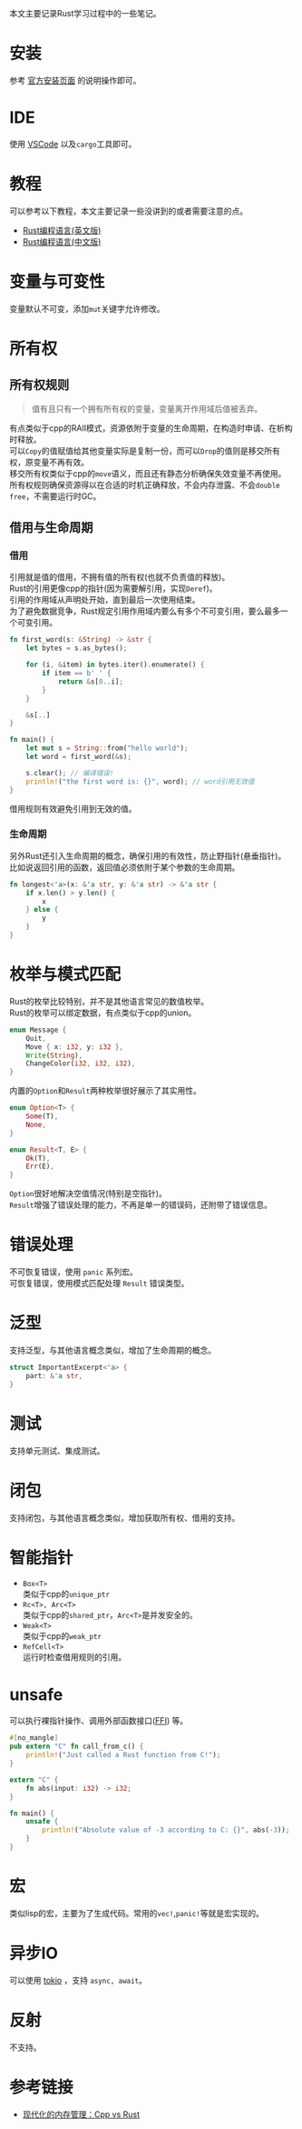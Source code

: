 
本文主要记录Rust学习过程中的一些笔记。  
<!--more-->

# 安装
参考 [官方安装页面](https://www.rust-lang.org/tools/install) 的说明操作即可。  

# IDE
使用 [VSCode](https://code.visualstudio.com/Download) 以及`cargo`工具即可。  

# 教程
可以参考以下教程，本文主要记录一些没讲到的或者需要注意的点。  
- [Rust编程语言(英文版)](https://doc.rust-lang.org/book/)  
- [Rust编程语言(中文版)](https://kaisery.github.io/trpl-zh-cn/)  

# 变量与可变性
变量默认不可变，添加`mut`关键字允许修改。  

# 所有权
## 所有权规则
> 值有且只有一个拥有所有权的变量，变量离开作用域后值被丢弃。

有点类似于cpp的RAII模式，资源依附于变量的生命周期，在构造时申请、在析构时释放。  
可以`Copy`的值赋值给其他变量实际是复制一份，而可以`Drop`的值则是移交所有权，原变量不再有效。  
移交所有权类似于cpp的`move`语义，而且还有静态分析确保失效变量不再使用。  
所有权规则确保资源得以在合适的时机正确释放，不会内存泄露、不会`double free`，不需要运行时GC。  

## 借用与生命周期
### 借用
引用就是值的借用，不拥有值的所有权(也就不负责值的释放)。  
Rust的引用更像cpp的指针(因为需要解引用，实现`Deref`)。  
引用的作用域从声明处开始，直到最后一次使用结束。  
为了避免数据竞争，Rust规定引用作用域内要么有多个不可变引用，要么最多一个可变引用。  
```rust
fn first_word(s: &String) -> &str {
    let bytes = s.as_bytes();

    for (i, &item) in bytes.iter().enumerate() {
        if item == b' ' {
            return &s[0..i];
        }
    }

    &s[..]
}

fn main() {
    let mut s = String::from("hello world");
    let word = first_word(&s);

    s.clear(); // 编译错误!
    println!("the first word is: {}", word); // word引用无效值
}
```
借用规则有效避免引用到无效的值。  

### 生命周期
另外Rust还引入生命周期的概念，确保引用的有效性，防止野指针(悬垂指针)。  
比如说返回引用的函数，返回值必须依附于某个参数的生命周期。  
```rust
fn longest<'a>(x: &'a str, y: &'a str) -> &'a str {
    if x.len() > y.len() {
        x
    } else {
        y
    }
}
```

# 枚举与模式匹配
Rust的枚举比较特别，并不是其他语言常见的数值枚举。  
Rust的枚举可以绑定数据，有点类似于cpp的union。  
```rust
enum Message {
    Quit,
    Move { x: i32, y: i32 },
    Write(String),
    ChangeColor(i32, i32, i32),
}
```
内置的`Option`和`Result`两种枚举很好展示了其实用性。  
```rust
enum Option<T> {
    Some(T),
    None,
}

enum Result<T, E> {
    Ok(T),
    Err(E),
}
```
`Option`很好地解决空值情况(特别是空指针)。  
`Result`增强了错误处理的能力，不再是单一的错误码，还附带了错误信息。  

# 错误处理
不可恢复错误，使用 `panic` 系列宏。  
可恢复错误，使用模式匹配处理 `Result` 错误类型。  

# 泛型
支持泛型，与其他语言概念类似，增加了生命周期的概念。  
```rust
struct ImportantExcerpt<'a> {
    part: &'a str,
}
```

# 测试
支持单元测试、集成测试。  

# 闭包
支持闭包，与其他语言概念类似，增加获取所有权、借用的支持。  

# 智能指针
- `Box<T>`  
  类似于cpp的`unique_ptr`
- `Rc<T>, Arc<T>`  
  类似于cpp的`shared_ptr`，`Arc<T>`是并发安全的。  
- `Weak<T>`  
  类似于cpp的`weak_ptr`
- `RefCell<T>`  
  运行时检查借用规则的引用。  

# unsafe
可以执行裸指针操作、调用外部函数接口([FFI](https://doc.rust-lang.org/book/first-edition/ffi.html)) 等。  
```rust
#[no_mangle]
pub extern "C" fn call_from_c() {
    println!("Just called a Rust function from C!");
}

extern "C" {
    fn abs(input: i32) -> i32;
}

fn main() {
    unsafe {
        println!("Absolute value of -3 according to C: {}", abs(-3));
    }
}
```

# 宏
类似lisp的宏，主要为了生成代码。常用的`vec!`,`panic!`等就是宏实现的。  

# 异步IO
可以使用 [tokio](https://github.com/tokio-rs/tokio) ，支持 `async, await`。  

# 反射
不支持。  

# 参考链接
- [现代化的内存管理：Cpp vs Rust](https://rust.cc/article?id=0c72fb25-2b3a-4896-9b3b-50ff8980728f) 

